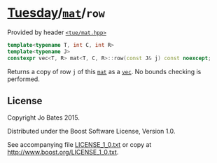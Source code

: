 [Tuesday](../../../README.md)/[`mat`](../../headers/mat.md)/`row`
=================================================================
Provided by header [`<tue/mat.hpp>`](../../headers/mat.md)

```c++
template<typename T, int C, int R>
template<typename J>
constexpr vec<T, R> mat<T, C, R>::row(const J& j) const noexcept;
```

Returns a copy of row `j` of this [`mat`](../../headers/mat.md) as a
[`vec`](../../headers/vec.md). No bounds checking is performed.

License
-------
Copyright Jo Bates 2015.

Distributed under the Boost Software License, Version 1.0.

See accompanying file [LICENSE_1_0.txt](../../../LICENSE_1_0.txt) or copy at
http://www.boost.org/LICENSE_1_0.txt.
